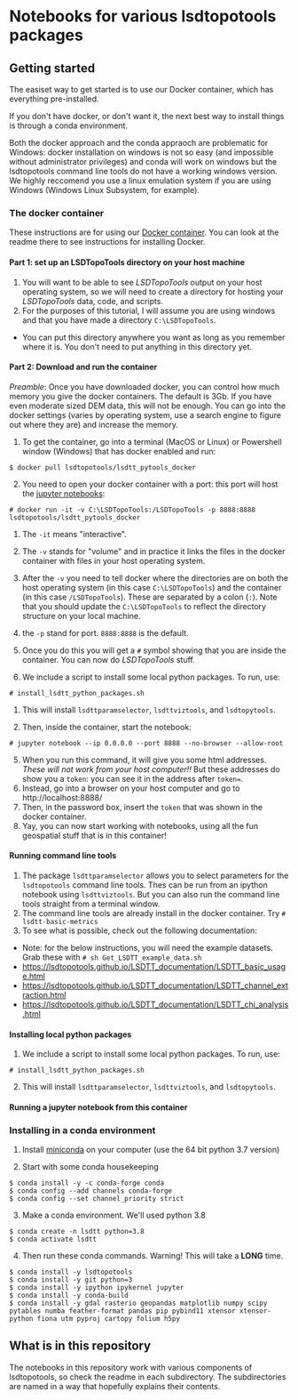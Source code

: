 # Notebooks for various lsdtopotools packages

## Getting started

The easiset way to get started is to use our Docker container, which has everything pre-installed.

If you don't have docker, or don't want it, the next best way to install things is through a conda environment.

Both the docker approach and the conda appraoch are problematic for Windows: docker installation on windows is not so easy (and impossible without administrator privileges) and conda will work on windows but the lsdtopotools command line tools do not have a working windows version. We highly reccomend you use a linux emulation system if you are using Windows (Windows Linux Subsystem, for example).

### The docker container

These instructions are for using our [Docker container](https://hub.docker.com/repository/docker/lsdtopotools/lsdtt_pytools_docker). You can look at the readme there to see instructions for installing Docker.

#### Part 1: set up an LSDTopoTools directory on your host machine

1. You will want to be able to see *LSDTopoTools* output on your host operating system, so we will need to create a directory for hosting your *LSDTopoTools* data, code, and scripts.
2. For the purposes of this tutorial, I will assume you are using windows and that you have made a directory `C:\LSDTopoTools`.
  * You can put this directory anywhere you want as long as you remember where it is. You don't need to put anything in this directory yet.

#### Part 2: Download and run the container

_Preamble_: Once you have downloaded docker, you can control how much memory you give the docker containers. The default is 3Gb. If you have even moderate sized DEM data, this will not be enough. You can go into the docker settings (varies by operating system, use a search engine to figure out where they are) and increase the memory.

1. To get the container, go into a terminal (MacOS or Linux) or Powershell window (Windows) that has docker enabled and run:
```console
$ docker pull lsdtopotools/lsdtt_pytools_docker
```

2. You need to open your docker container with a port: this port will host the [jupyter notebooks](https://jupyter.org/):

```console
# docker run -it -v C:\LSDTopoTools:/LSDTopoTools -p 8888:8888 lsdtopotools/lsdtt_pytools_docker
```

  1. The `-it` means "interactive".
  2. The `-v` stands for "volume" and in practice it links the files in the docker container with files in your host operating system.
  3. After the `-v` you need to tell docker where the directories are on both the host operating system (in this case `C:\LSDTopoTools`) and the container (in this case `/LSDTopoTools`). These are separated by a colon (`:`). Note that you should update the `C:\LSDTopoTools` to reflect the directory structure on your local machine.
  4. the `-p` stand for port. `8888:8888` is the default.
  5. Once you do this you will get a `#` symbol showing that you are inside the container. You can now do *LSDTopoTools* stuff.

3. We include a script to install some local python packages. To run, use:

```console
# install_lsdtt_python_packages.sh
```
  1. This will install `lsdttparamselector`, `lsdttviztools`, and `lsdtopytools`.

4. Then, inside the container, start the notebook:

```console
# jupyter notebook --ip 0.0.0.0 --port 8888 --no-browser --allow-root
```

5. When you run this command, it will give you some html addresses. *These will not work from your host computer!!* But these addresses do show you a `token`: you can see it in the address after `token=`.
  1. Instead, go into a browser on your host computer and go to http://localhost:8888/
  2. Then, in the password box, insert the `token` that was shown in the docker container.
  3. Yay, you can now start working with notebooks, using all the fun geospatial stuff that is in this container!


#### Running command line tools

1. The package `lsdttparamselector` allows you to select parameters for the `lsdtopotools` command line tools. Thes can be run from an ipython notebook using `lsdttviztools`. But you can also run the command line tools straight from a terminal window.
1. The command line tools are already install in the docker container. Try `# lsdtt-basic-metrics`
2. To see what is possible, check out the following documentation:
  * Note: for the below instructions, you will need the example datasets. Grab these with `# sh Get_LSDTT_example_data.sh`
  * https://lsdtopotools.github.io/LSDTT_documentation/LSDTT_basic_usage.html
  * https://lsdtopotools.github.io/LSDTT_documentation/LSDTT_channel_extraction.html
  * https://lsdtopotools.github.io/LSDTT_documentation/LSDTT_chi_analysis.html

#### Installing local python packages

1. We include a script to install some local python packages. To run, use:

```console
# install_lsdtt_python_packages.sh
```
2. This will install `lsdttparamselector`, `lsdttviztools`, and `lsdtopytools`.

#### Running a jupyter notebook from this container



### Installing in a conda environment

1. Install [miniconda](https://docs.conda.io/en/latest/miniconda.html) on your computer (use the 64 bit python 3.7 version)

2. Start with some conda housekeeping

```console
$ conda install -y -c conda-forge conda
$ conda config --add channels conda-forge
$ conda config --set channel_priority strict
```

3. Make a conda environment. We'll used python 3.8

```console
$ conda create -n lsdtt python=3.8
$ conda activate lsdtt
```

4. Then run these conda commands. Warning! This will take a **LONG** time.

```console
$ conda install -y lsdtopotools
$ conda install -y git python=3
$ conda install -y ipython ipykernel jupyter
$ conda install -y conda-build
$ conda install -y gdal rasterio geopandas matplotlib numpy scipy pytables numba feather-format pandas pip pybind11 xtensor xtensor-python fiona utm pyproj cartopy folium h5py
```

## What is in this repository

The notebooks in this repository work with various components of lsdtopotools, so check the readme in each subdirectory. The subdirectories are named in a way that hopefully explains their contents.
